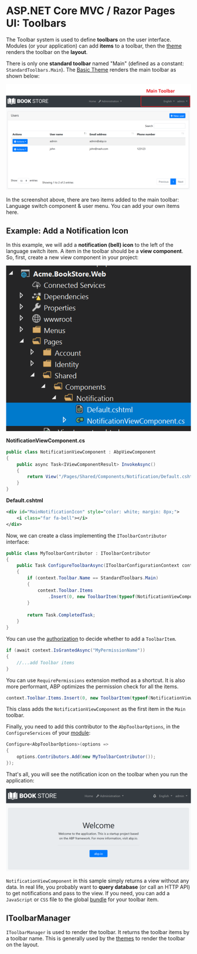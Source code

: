 # ASP.NET Core MVC / Razor Pages UI: Toolbars

The Toolbar system is used to define **toolbars** on the user interface. Modules (or your application) can add **items** to a toolbar, then the [theme](Theming.md) renders the toolbar on the **layout**.

There is only one **standard toolbar** named "Main" (defined as a constant: `StandardToolbars.Main`). The [Basic Theme](Basic-Theme) renders the main toolbar as shown below:

![bookstore-toolbar-highlighted](../../images/bookstore-toolbar-highlighted.png)

In the screenshot above, there are two items added to the main toolbar: Language switch component & user menu. You can add your own items here.

## Example: Add a Notification Icon

In this example, we will add a **notification (bell) icon** to the left of the language switch item. A item in the toolbar should be a **view component**. So, first, create a new view component in your project:

![bookstore-notification-view-component](../../images/bookstore-notification-view-component.png)

**NotificationViewComponent.cs**

````csharp
public class NotificationViewComponent : AbpViewComponent
{
    public async Task<IViewComponentResult> InvokeAsync()
    {
        return View("/Pages/Shared/Components/Notification/Default.cshtml");
    }
}
````

**Default.cshtml**

````xml
<div id="MainNotificationIcon" style="color: white; margin: 8px;">
    <i class="far fa-bell"></i>
</div>
````

Now, we can create a class implementing the `IToolbarContributor` interface:

````csharp
public class MyToolbarContributor : IToolbarContributor
{
    public Task ConfigureToolbarAsync(IToolbarConfigurationContext context)
    {
        if (context.Toolbar.Name == StandardToolbars.Main)
        {
            context.Toolbar.Items
                .Insert(0, new ToolbarItem(typeof(NotificationViewComponent)));
        }

        return Task.CompletedTask;
    }
}
````

You can use the [authorization](../../Authorization.md) to decide whether to add a `ToolbarItem`.

````csharp
if (await context.IsGrantedAsync("MyPermissionName"))
{
    //...add Toolbar items
}
````

You can use `RequirePermissions` extension method as a shortcut. It is also more performant, ABP optimizes the permission check for all the items.

````csharp
context.Toolbar.Items.Insert(0, new ToolbarItem(typeof(NotificationViewComponent)).RequirePermissions("MyPermissionName"));
````

This class adds the `NotificationViewComponent` as the first item in the `Main` toolbar.

Finally, you need to add this contributor to the `AbpToolbarOptions`, in the `ConfigureServices` of your [module](../../Module-Development-Basics.md):

````csharp
Configure<AbpToolbarOptions>(options =>
{
    options.Contributors.Add(new MyToolbarContributor());
});
````

That's all, you will see the notification icon on the toolbar when you run the application:

![bookstore-notification-icon-on-toolbar](../../images/bookstore-notification-icon-on-toolbar.png)

`NotificationViewComponent` in this sample simply returns a view without any data. In real life, you probably want to **query database** (or call an HTTP API) to get notifications and pass to the view. If you need, you can add a `JavaScript` or `CSS` file to the global [bundle](Bundling-Minification.md) for your toolbar item.

## IToolbarManager

`IToolbarManager` is used to render the toolbar. It returns the toolbar items by a toolbar name. This is generally used by the [themes](Theming.md) to render the toolbar on the layout.
